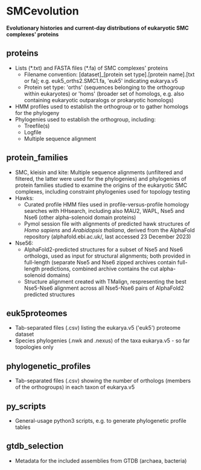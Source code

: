 # SMCevolution
**Evolutionary histories and current-day distributions of eukaryotic SMC complexes' proteins**

## proteins
* Lists (\*.txt) and FASTA files (\*.fa) of SMC complexes' proteins
  * Filename convention: [dataset]\_[protein set type].[protein name].[txt or fa]; e.g. euk5_orths2.SMC1.fa, 'euk5' indicating eukarya.v5
  * Protein set type: 'orths' (sequences belonging to the orthogroup within eukaryotes) or 'homs' (broader set of homologs, e.g. also containing eukaryotic outparalogs or prokaryotic homologs)
* HMM profiles used to establish the orthogroup or to gather homologs for the phylogeny
* Phylogenies used to establish the orthogroup, including:
  * Treefile(s)
  * Logfile
  * Multiple sequence alignment

## protein_families
* SMC, kleisin and kite: Multiple sequence alignments (unfiltered and filtered, the latter were used for the phylogenies) and phylogenies of protein families studied to examine the origins of the eukaryotic SMC complexes, including constraint phylogenies used for topology testing
* Hawks: 
  * Curated profile HMM files used in profile-versus-profile homology searches with HHsearch, including also MAU2, WAPL, Nse5 and Nse6 (other alpha-solenoid domain proteins)
  * Pymol session file with alignments of predicted hawk structures of *Homo sapiens* and *Arabidopsis thaliana*, derived from the AlphaFold repository (alphafold.ebi.ac.uk/, last accessed 23 December 2023)
* Nse56: 
  * AlphaFold2-predicted structures for a subset of Nse5 and Nse6 orthologs, used as input for structural alignments; both provided in full-length (separate Nse5 and Nse6 zipped archives contain full-length predictions, combined archive contains the cut alpha-solenoid domains)
  * Structure alignment created with TMalign, respresenting the best Nse5-Nse6 alignment across all Nse5-Nse6 pairs of AlphaFold2 predicted structures

## euk5proteomes
* Tab-separated files (\.csv) listing the eukarya.v5 ('euk5') proteome dataset
* Species phylogenies (\.nwk and \.nexus) of the taxa eukarya.v5 - so far topologies only

## phylogenetic_profiles
* Tab-separated files (\.csv) showing the number of orthologs (members of the orthogroups) in each taxon of eukarya.v5

## py_scripts
* General-usage python3 scripts, e.g. to generate phylogenetic profile tables

## gtdb_selection
* Metadata for the included assemblies from GTDB (archaea, bacteria)

